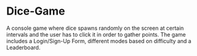 # Dice-Game
A console game where dice spawns randomly on the screen at certain intervals and the user has to click it in order to gather points. The game includes a Login/Sign-Up Form, different modes based on difficulty and a Leaderboard.
